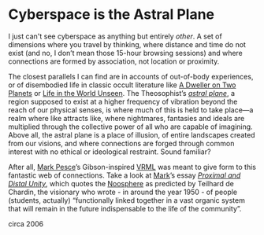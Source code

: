 # Cyberspace is the Astral Plane

I just can't see cyberspace as anything but entirely *other*. A set of dimensions where you travel by thinking, where distance and time do not exist (and no, I don’t mean those 15-hour browsing sessions) and where connections are formed by association, not location or proximity.

The closest parallels I can find are in accounts of out-of-body experiences, or of disembodied life in classic occult literature like [A Dweller on Two Planets](http://www.sacred-texts.com/atl/dtp/index.htm) or [Life in the World Unseen](https://www.grace-kennedy.co.uk/ebooks/Anthony%20Borgia%20-%20Life%20In%20The%20World%20Unseen.pdf). The Theosophist’s *[astral plane](http://www.psychic101.com/astral-plane.html)*, a region supposed to exist at a higher frequency of vibration beyond the reach of our physical senses, is where much of this is held to take place—a realm where like attracts like, where nightmares, fantasies and ideals are multiplied through the collective power of all who are capable of imagining. Above all, the astral plane is a place of illusion, of entire landscapes created from our visions, and where connections are forged through common interest with no ethical or ideological restraint. Sound familiar?

After all, [Mark Pesce](https://markpesce.com "his professional site")’s Gibson-inspired [VRML](http://en.wikipedia.org/wiki/Virtual_Reality_Modelling_Language "Virtual Reality Modelling Language") was meant to give form to this fantastic web of connections. Take a look at [Mark](http://hyperreal.org/~mpesce/ "his personal cyber-pagan site")’s essay [<cite>Proximal and Distal Unity</cite>](http://hyperreal.org/~mpesce/pdu.html), which quotes the [Noosphere](http://www.december.com/cmc/mag/1997/mar/cunning.html) as predicted by Teilhard de Chardin, the visionary who wrote - in around the year 1950 - of people (students, actually) “functionally linked together in a vast organic system that will remain in the future indispensable to the life of the community”.

circa 2006
